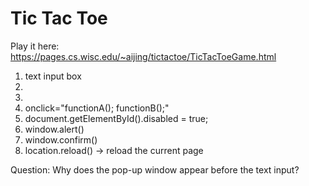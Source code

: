 # Tic Tac Toe  
Play it here: https://pages.cs.wisc.edu/~aijing/tictactoe/TicTacToeGame.html  
1. text input box
2. <br>
3. <b></b>
4. onclick="functionA(); functionB();"
5. document.getElementById().disabled = true;
6. window.alert()
7. window.confirm()
8. location.reload() -> reload the current page  
  
Question: Why does the pop-up window appear before the text input?
